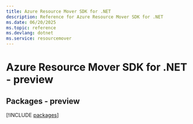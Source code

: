 ```yaml
---
title: Azure Resource Mover SDK for .NET
description: Reference for Azure Resource Mover SDK for .NET
ms.date: 06/20/2025
ms.topic: reference
ms.devlang: dotnet
ms.service: resourcemover
---
```

# Azure Resource Mover SDK for .NET - preview
## Packages - preview
[!INCLUDE [packages](resource-mover-index.md)]
